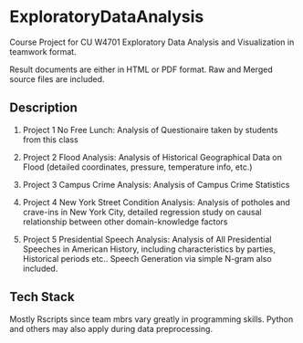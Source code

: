 # ExploratoryDataAnalysis
Course Project for CU W4701 Exploratory Data Analysis and Visualization in teamwork format.

Result documents are either in HTML or PDF format. Raw and Merged source files are included.

## Description
1. Project 1 No Free Lunch:
    Analysis of Questionaire taken by students from this class

2. Project 2 Flood Analysis:
    Analysis of Historical Geographical Data on Flood (detailed coordinates, pressure, temperature info, etc.)

3. Project 3 Campus Crime Analysis:
    Analysis of Campus Crime Statistics

4. Project 4 New York Street Condition Analysis:
    Analysis of potholes and crave-ins in New York City, detailed regression study on causal relationship between other domain-knowledge factors

5. Project 5 Presidential Speech Analysis:
    Analysis of All Presidential Speeches in American History, including characteristics by parties, Historical periods etc.. Speech Generation via simple N-gram also included.

## Tech Stack
Mostly Rscripts since team mbrs vary greatly in programming skills. Python and others may also apply during data preprocessing.
